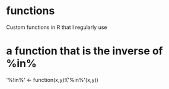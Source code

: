 # functions
Custom functions in R that I regularly use

# a function that is the inverse of %in%
'%!in%' <- function(x,y)!('%in%'(x,y))

